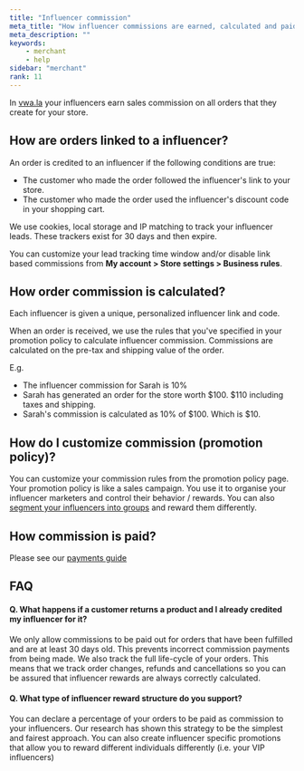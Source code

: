 ```yaml
---
title: "Influencer commission"
meta_title: "How influencer commissions are earned, calculated and paid?"
meta_description: ""
keywords:
    - merchant
    - help
sidebar: "merchant"
rank: 11
---
```


In [vwa.la](http://vwa.la) your influencers earn sales commission on all orders that they create for your store.

How are orders linked to a influencer?
--------------------------------------

An order is credited to an influencer if the following conditions are true:

*   The customer who made the order followed the influencer's link to your store.
*   The customer who made the order used the influencer's discount code in your shopping cart.

We use cookies, local storage and IP matching to track your influencer leads. These trackers exist for 30 days and then expire.

You can customize your lead tracking time window and/or disable link based commissions from **My account > Store settings > Business rules**. 

How order commission is calculated?
------------------------------------

Each influencer is given a unique, personalized influencer link and code.

When an order is received, we use the rules that you've specified in your promotion policy to calculate influencer commission. Commissions are calculated on the pre-tax and shipping value of the order.

E.g.

*   The influencer commission for Sarah is 10%
*   Sarah has generated an order for the store worth $100. $110 including taxes and shipping.
*   Sarah's commission is calculated as 10% of $100. Which is $10.

How do I customize commission (promotion policy)?
--------------------------------------------------

You can customize your commission rules from the promotion policy page. Your promotion policy is like a sales campaign. You use it to organise your influencer marketers and control their behavior / rewards. You can also [segment your influencers into groups](http://help.vwa.la/merchant-help/referrergroup-specific-commission) and reward them differently.  

How commission is paid?
-----------------------

Please see our [payments guide](/merchant/paying-commission)

FAQ
---

#### Q. What happens if a customer returns a product and I already credited my influencer for it?

We only allow commissions to be paid out for orders that have been fulfilled and are at least 30 days old. This prevents incorrect commission payments from being made. We also track the full life-cycle of your orders. This means that we track order changes, refunds and cancellations so you can be assured that influencer rewards are always correctly calculated.

#### Q. What type of influencer reward structure do you support?

You can declare a percentage of your orders to be paid as commission to your influencers. Our research has shown this strategy to be the simplest and fairest approach. You can also create influencer specific promotions that allow you to reward different individuals differently (i.e. your VIP influencers)